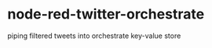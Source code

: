 node-red-twitter-orchestrate
============================

piping filtered tweets into orchestrate key-value store
